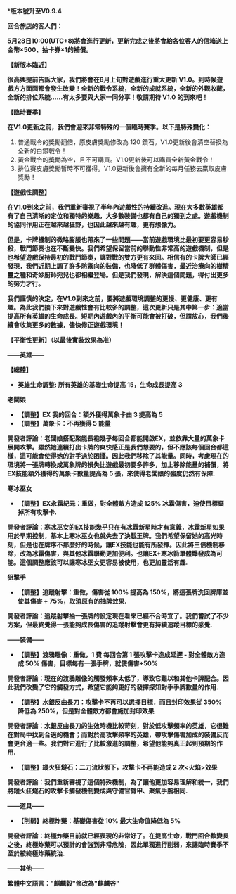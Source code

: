***版本號升至V0.9.4**

**回合旅店的客人們：**




**5月28日10:00(UTC+8)將會進行更新，更新完成之後將會給各位客人的信箱送上金幣×500、抽卡券×1的補償。**




**【新版本臨近】**

**很高興提前告訴大家，我們將會在6月上旬對遊戲進行重大更新 V1.0。到時候遊戲方方面面都會發生改變！全新的戰令系統，全新的成就系統，全新的外觀收藏，全新的排位系統……有太多要與大家一同分享！敬請期待 V1.0 的到來吧！**




**【臨時賽季】**

**在V1.0更新之前，我們會迎來非常特殊的一個臨時賽季。以下是特殊變化：**

1. 普通戰令的獎勵翻倍，原皮膚獎勵修改為 120 鑽石。V1.0更新後會清空替換為全新的白銀戰令！
2. 黃金戰令的獎勵為空，且不可購買。V1.0更新後可以購買全新黃金戰令！
3. 排位賽皮膚獎勵暫時不可獲得。V1.0更新後會擁有全新的每月任務去贏取皮膚獎勵！





**【遊戲性調整】**

**在V1.0到來之前，我們重新審視了半年內遊戲性的持續改進。現在大多數英雄都有了自己清晰的定位和獨特的樂趣，大多數裝備也都有自己的獨到之處。遊戲機制的協同作用正在越來越狂野，也因此越來越有趣，更有想像力。**

**但是，卡牌機制的微略膨脹也帶來了一些問題——當前遊戲環境比最初要更容易秒殺，戰鬥節奏也在不斷變快。我們希望保留當前的聯動性非常高的遊戲機制，但是也希望遊戲保持最初的戰鬥節奏，讓對戰的雙方更有來回。相信有的卡牌大師已經發現，我們近期上調了許多防禦向的裝備，也降低了群體傷害，最近治療向的樹精靈之種和奇妙廚師宛兒也都相繼登場。但是我們發現，解決這個問題，得付出更多的努力才行。**

**我們謹慎的決定，在V1.0到來之前，要將遊戲環境調整的更慢、更健康、更有趣。為此我們接下來對遊戲性會有比較多的調整，這次更新只是其中第一步：適當提高所有英雄的生命成長。短期內遊戲內的平衡可能會被打破，但請放心，我們後續會收集更多的數據，儘快修正遊戲環境！**




**【平衡性更新】（以最後實裝效果為准）**




**——英雄——**




**【總體】**

- **英雄生命調整: 所有英雄的基礎生命提高 15，生命成長提高 3**




**老闆娘**

- **【調整】EX 我的回合：額外獲得萬象卡由 3 提高為 5**
- **【調整】萬象卡：不再獲得 5 能量**

**開發者評論：老闆娘搭配聚能長袍幾乎每回合都能開啟EX，並依靠大量的萬象卡展開攻擊。雖然她連續打出卡牌的爽快感正是我們想要的，但不應該每個回合都這樣，這可能會使得她的對手過於困擾。因此我們移除了其能量。同時，考慮現在的環境將一張牌轉換成萬象牌的損失比遊戲最初要多許多，加上移除能量的補償，將EX技能額外獲得的萬象卡數量提高為 5 張，來使得老闆娘的強度仍然有保障.**




**寒冰巫女**

- **【調整】EX永霜紀元：重做，對全體敵方造成 125% 冰霜傷害，迫使目標棄掉所有攻擊卡.**

**開發者評論：寒冰巫女的EX技能幾乎只在有冰霜新星時才有意義，冰霜新星如果用於早期控制，基本上寒冰巫女也就失去了決戰王牌。我們希望保留她的高光時刻，但是也在牌序不那麼好的時候，讓EX技能也能有所發揮。因此將三倍機制移除，改為冰霜傷害，與其他冰霜聯動更加便利。也讓EX+寒冰箭單體爆發成為可能。這個調整應該可以讓寒冰巫女更容易被使用，也更加靈活有趣.** 




**狙擊手**

- **【調整】追蹤射擊：重做，傷害從 100% 提高為 150%，將這張牌洗回牌庫並使其傷害 + 75%，取消原有的抽牌效果.**

**開發者評論：追蹤射擊抽一張牌的設定現在看來已經不合時宜了。我們嘗試了不少方案，但最終覺得一張能夠成長傷害的追蹤射擊會更有持續追蹤目標的感覺.**




**——裝備——**




- **【調整】渡鴉雕像：重做，1 費 每回合第 1 張攻擊卡造成延遲 - 對全體敵方造成 50% 傷害，目標每有一張手牌，就使傷害+50%**

**開發者評論：現在的渡鴉雕像的觸發頻率太低了，導致它難以和其他卡牌配合。因此我們改變了它的觸發方式，希望它能夠更好的發揮探知對手手牌數量的作用.** 





- **【調整】水銀反曲長刀：攻擊卡不再可以選擇目標，而且封印效果從 350% 降低為 250%，但是對全體敵方都會施加封印效果**

**開發者評論：水銀反曲長刀的生效時機比較苛刻，對於低攻擊頻率的英雄，它很難在對局中找到合適的機會；而對於高攻擊頻率的英雄，帶攻擊傷害加成的裝備反而會更合適一些。我們對它進行了比較激進的調整，希望他能夠真正起到預期的作用.**




- **【調整】縱火狂燧石：二刀流狀態下，攻擊卡不再能造成 2 次<火焰>效果**

**開發者評論：我們重新審視了這個特殊機制，為了讓他更加容易理解和統一，我們將縱火狂燧石的攻擊卡觸發機制變成與守備官臂甲、聚氣手腕相同.**




**——道具——**




- **【削弱】終極炸藥：基礎傷害從 10% 最大生命值降低為 5%**

**開發者評論：終極炸藥目前就已經表現的非常好了。在提高生命，戰鬥回合數變長之後，終極炸藥可以預計的會強到非常危險，因此單獨進行削弱，來讓臨時賽季不至於被終極炸藥統治.**





**——其他——**




**繁體中文語言："麒麟穀"修改為"麒麟谷"**